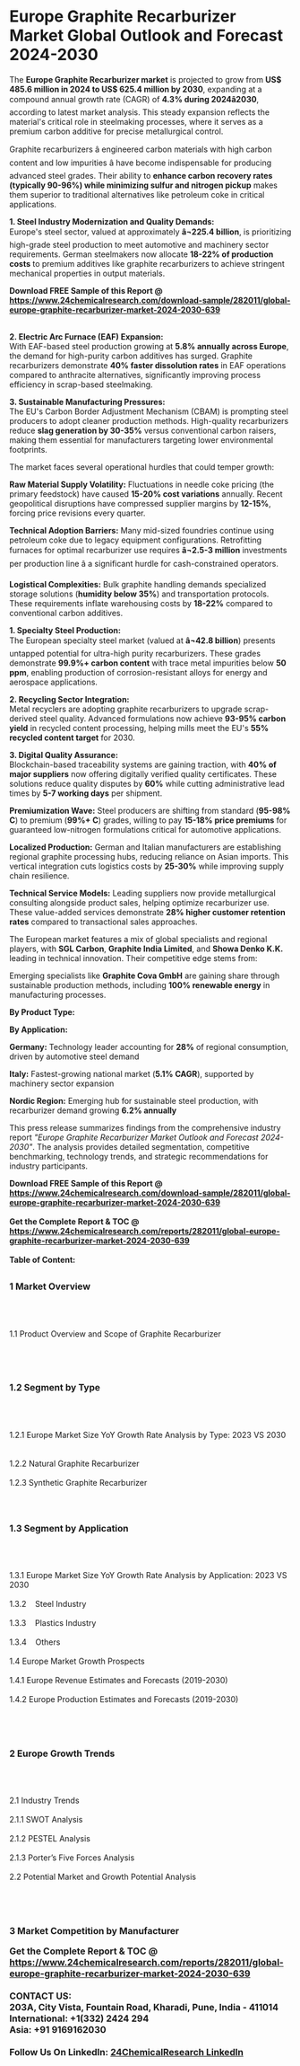 <h1>Europe Graphite Recarburizer Market Global Outlook and Forecast 2024-2030</h1><p>The <strong>Europe Graphite Recarburizer market</strong> is projected to grow from <strong>US$ 485.6 million in 2024 to US$ 625.4 million by 2030</strong>, expanding at a compound annual growth rate (CAGR) of <strong>4.3% during 2024â2030</strong>, according to latest market analysis. This steady expansion reflects the material's critical role in steelmaking processes, where it serves as a premium carbon additive for precise metallurgical control.</p><p>Graphite recarburizers â engineered carbon materials with high carbon content and low impurities â have become indispensable for producing advanced steel grades. Their ability to <strong>enhance carbon recovery rates (typically 90-96%) while minimizing sulfur and nitrogen pickup</strong> makes them superior to traditional alternatives like petroleum coke in critical applications.</p><p><strong>1. Steel Industry Modernization and Quality Demands:</strong><br>
Europe's steel sector, valued at approximately <strong>â¬225.4 billion</strong>, is prioritizing high-grade steel production to meet automotive and machinery sector requirements. German steelmakers now allocate <strong>18-22% of production costs</strong> to premium additives like graphite recarburizers to achieve stringent mechanical properties in output materials.</p><div><b>Download FREE Sample of this Report @ 
            <a href="https://www.24chemicalresearch.com/download-sample/282011/global-europe-graphite-recarburizer-market-2024-2030-639">
            https://www.24chemicalresearch.com/download-sample/282011/global-europe-graphite-recarburizer-market-2024-2030-639</a></b></div><br><p><strong>2. Electric Arc Furnace (EAF) Expansion:</strong><br>
With EAF-based steel production growing at <strong>5.8% annually across Europe</strong>, the demand for high-purity carbon additives has surged. Graphite recarburizers demonstrate <strong>40% faster dissolution rates</strong> in EAF operations compared to anthracite alternatives, significantly improving process efficiency in scrap-based steelmaking.</p><p><strong>3. Sustainable Manufacturing Pressures:</strong><br>
The EU's Carbon Border Adjustment Mechanism (CBAM) is prompting steel producers to adopt cleaner production methods. High-quality recarburizers reduce <strong>slag generation by 30-35%</strong> versus conventional carbon raisers, making them essential for manufacturers targeting lower environmental footprints.</p><p>The market faces several operational hurdles that could temper growth:</p><p><strong>Raw Material Supply Volatility:</strong> Fluctuations in needle coke pricing (the primary feedstock) have caused <strong>15-20% cost variations</strong> annually. Recent geopolitical disruptions have compressed supplier margins by <strong>12-15%</strong>, forcing price revisions every quarter.</p><p><strong>Technical Adoption Barriers:</strong> Many mid-sized foundries continue using petroleum coke due to legacy equipment configurations. Retrofitting furnaces for optimal recarburizer use requires <strong>â¬2.5-3 million</strong> investments per production line â a significant hurdle for cash-constrained operators.</p><p><strong>Logistical Complexities:</strong> Bulk graphite handling demands specialized storage solutions (<strong>humidity below 35%</strong>) and transportation protocols. These requirements inflate warehousing costs by <strong>18-22%</strong> compared to conventional carbon additives.</p><p><strong>1. Specialty Steel Production:</strong><br>
The European specialty steel market (valued at <strong>â¬42.8 billion</strong>) presents untapped potential for ultra-high purity recarburizers. These grades demonstrate <strong>99.9%+ carbon content</strong> with trace metal impurities below <strong>50 ppm</strong>, enabling production of corrosion-resistant alloys for energy and aerospace applications.</p><p><strong>2. Recycling Sector Integration:</strong><br>
Metal recyclers are adopting graphite recarburizers to upgrade scrap-derived steel quality. Advanced formulations now achieve <strong>93-95% carbon yield</strong> in recycled content processing, helping mills meet the EU's <strong>55% recycled content target</strong> for 2030.</p><p><strong>3. Digital Quality Assurance:</strong><br>
Blockchain-based traceability systems are gaining traction, with <strong>40% of major suppliers</strong> now offering digitally verified quality certificates. These solutions reduce quality disputes by <strong>60%</strong> while cutting administrative lead times by <strong>5-7 working days</strong> per shipment.</p><p><strong>Premiumization Wave:</strong> Steel producers are shifting from standard (<strong>95-98% C</strong>) to premium (<strong>99%+ C</strong>) grades, willing to pay <strong>15-18% price premiums</strong> for guaranteed low-nitrogen formulations critical for automotive applications.</p><p><strong>Localized Production:</strong> German and Italian manufacturers are establishing regional graphite processing hubs, reducing reliance on Asian imports. This vertical integration cuts logistics costs by <strong>25-30%</strong> while improving supply chain resilience.</p><p><strong>Technical Service Models:</strong> Leading suppliers now provide metallurgical consulting alongside product sales, helping optimize recarburizer use. These value-added services demonstrate <strong>28% higher customer retention rates</strong> compared to transactional sales approaches.</p><p>The European market features a mix of global specialists and regional players, with <strong>SGL Carbon</strong>, <strong>Graphite India Limited</strong>, and <strong>Showa Denko K.K.</strong> leading in technical innovation. Their competitive edge stems from:</p><p>Emerging specialists like <strong>Graphite Cova GmbH</strong> are gaining share through sustainable production methods, including <strong>100% renewable energy</strong> in manufacturing processes.</p><p><strong>By Product Type:</strong></p><p><strong>By Application:</strong></p><p><strong>Germany:</strong> Technology leader accounting for <strong>28%</strong> of regional consumption, driven by automotive steel demand</p><p><strong>Italy:</strong> Fastest-growing national market (<strong>5.1% CAGR</strong>), supported by machinery sector expansion</p><p><strong>Nordic Region:</strong> Emerging hub for sustainable steel production, with recarburizer demand growing <strong>6.2% annually</strong></p><p>This press release summarizes findings from the comprehensive industry report <em>"Europe Graphite Recarburizer Market Outlook and Forecast 2024-2030"</em>. The analysis provides detailed segmentation, competitive benchmarking, technology trends, and strategic recommendations for industry participants.</p><div><b>Download FREE Sample of this Report @ 
            <a href="https://www.24chemicalresearch.com/download-sample/282011/global-europe-graphite-recarburizer-market-2024-2030-639">
            https://www.24chemicalresearch.com/download-sample/282011/global-europe-graphite-recarburizer-market-2024-2030-639</a></b></div><br><div><b>Get the Complete Report & TOC @ 
            <a href="https://www.24chemicalresearch.com/reports/282011/global-europe-graphite-recarburizer-market-2024-2030-639">
            https://www.24chemicalresearch.com/reports/282011/global-europe-graphite-recarburizer-market-2024-2030-639</a></b></div><br>
            <b>Table of Content:</b><p><h2><span style="font-size:16px"><strong>1 Market Overview&nbsp;&nbsp; &nbsp;</strong></span></h2><br />
<br />
<p>1.1 Product Overview and Scope of Graphite Recarburizer&nbsp;</p><br />
<br />
<h2><strong><span style="font-size:16px">1.2 Segment by Type&nbsp;&nbsp; &nbsp;</span></strong></h2><br />
<br />
<p>1.2.1 Europe Market Size YoY Growth Rate Analysis by Type: 2023 VS 2030&nbsp;&nbsp; &nbsp;<br /><br />
1.2.2 Natural Graphite Recarburizer&nbsp;&nbsp; &nbsp;<br /><br />
1.2.3 Synthetic Graphite Recarburizer<br /><br />
<br />
<h2><span style="font-size:16px"><strong>1.3 Segment by Application&nbsp;&nbsp;</strong></span></h2><br />
<br />
<p>1.3.1 Europe Market Size YoY Growth Rate Analysis by Application: 2023 VS 2030&nbsp;&nbsp; &nbsp;<br /><br />
1.3.2&nbsp;&nbsp; &nbsp;Steel Industry<br /><br />
1.3.3&nbsp;&nbsp; &nbsp;Plastics Industry<br /><br />
1.3.4&nbsp;&nbsp; &nbsp;Others<br /><br />
1.4 Europe Market Growth Prospects&nbsp;&nbsp; &nbsp;<br /><br />
1.4.1 Europe Revenue Estimates and Forecasts (2019-2030)&nbsp;&nbsp; &nbsp;<br /><br />
1.4.2 Europe Production Estimates and Forecasts (2019-2030)&nbsp;&nbsp;</p><br />
<br />
<h2><span style="font-size:16px"><strong>2 Europe Growth Trends&nbsp;&nbsp; &nbsp;</strong></span></h2><br />
<br />
<p>2.1 Industry Trends&nbsp;&nbsp; &nbsp;<br /><br />
2.1.1 SWOT Analysis&nbsp;&nbsp; &nbsp;<br /><br />
2.1.2 PESTEL Analysis&nbsp;&nbsp; &nbsp;<br /><br />
2.1.3 Porter&rsquo;s Five Forces Analysis&nbsp;&nbsp; &nbsp;<br /><br />
2.2 Potential Market and Growth Potential Analysis&nbsp;&nbsp; &nbsp;</p><br />
<br />
<h2><span style="font-size:16px"><strong>3 Market Competition by Manufacturer</p><div><b>Get the Complete Report & TOC @ 
            <a href="https://www.24chemicalresearch.com/reports/282011/global-europe-graphite-recarburizer-market-2024-2030-639">
            https://www.24chemicalresearch.com/reports/282011/global-europe-graphite-recarburizer-market-2024-2030-639</a></b></div><br><b>CONTACT US:</b><br>
            203A, City Vista, Fountain Road, Kharadi, Pune, India - 411014<br>
            International: +1(332) 2424 294<br>
            Asia: +91 9169162030 <br><br>
            Follow Us On LinkedIn: <a href="https://www.linkedin.com/company/24chemicalresearch/">24ChemicalResearch LinkedIn</a>
